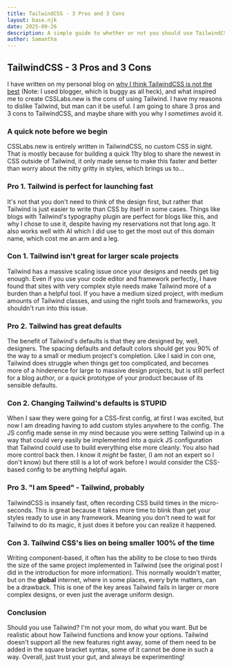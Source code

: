 ```yaml
---
title: TailwindCSS - 3 Pros and 3 Cons
layout: base.njk
date: 2025-09-26
description: A simple guide to whether or not you should use TailwindCSS in your next project
author: Samantha
---
```


## TailwindCSS - 3 Pros and 3 Cons

I have written on my personal blog on [why I think TailwindCSS is not the best](https://blog.barrybenson.dev/2025/09/tailwindcss-is-not-best.html) (Note: I used blogger, which is buggy as all heck), and what inspired me to create CSSLabs.new is the cons of using Tailwind. I have my reasons to dislike Tailwind, but man can it be useful. I am going to share 3 pros and 3 cons to TailwindCSS, and maybe share with you why I *sometimes* avoid it.

### A quick note before we begin

CSSLabs.new is entirely written in TailwindCSS, no custom CSS in sight. That is mostly because for building a quick 11ty blog to share the newest in CSS outside of Tailwind, it only made sense to make this faster and better than worry about the nitty gritty in styles, which brings us to...

### Pro 1. Tailwind is perfect for launching fast

It's not that you don't need to think of the design first, but rather that Tailwind is just easier to write than CSS by itself in some cases. Things like blogs with Tailwind's typography plugin are perfect for blogs like this, and why I chose to use it, despite having my reservations not that long ago. It also works well with AI which I did use to get the most out of this domain name, which cost me an arm and a leg.

### Con 1. Tailwind isn't great for larger scale projects

Tailwind has a massive scaling issue once your designs and needs get big enough. Even if you use your code editor and framework perfectly, I have found that sites with very complex style needs make Tailwind more of a burden than a helpful tool. If you have a medium sized project, with medium amounts of Tailwind classes, and using the right tools and frameworks, you shouldn't run into this issue.

### Pro 2. Tailwind has great defaults

The benefit of Tailwind's defaults is that they are designed by, well, designers. The spacing defaults and default colors should get you 90% of the way to a small or medium project's completion. Like I said in con one, Tailwind does struggle when things get too complicated, and becomes more of a hinderence for large to massive design projects, but is still perfect for a blog author, or a quick prototype of your product because of its sensible defaults.

### Con 2. Changing Tailwind's defaults is STUPID

When I saw they were going for a CSS-first config, at first I was excited, but now I am dreading having to add custom styles anywhere to the config. The JS config made sense in my mind because you were setting Tailwind up in a way that could very easily be implemented into a quick JS configuration that Tailwind could use to build everything else more cleanly. You also had more control back then. I know it *might* be faster, (I am not an expert so I don't know) but there still is a lot of work before I would consider the CSS-based config to be anything helpful again.

### Pro 3. "I am Speed" - Tailwind, probably

TailwindCSS is insanely fast, often recording CSS build times in the micro-seconds. This is great because it takes more time to blink than get your styles ready to use in any framework. Meaning you don't need to wait for Tailwind to do its magic, it just does it before you can realize it happened.

### Con 3. Tailwind CSS's lies on being smaller 100% of the time

Writing component-based, it often has the ability to be close to two thirds the size of the same project implemented in Tailwind (see the original post I did in the introduction for more information). This normally wouldn't matter, but on the **global** internet, where in some places, every byte matters, can be a drawback. This is one of the key areas Tailwind fails in larger or more complex designs, or even just the average uniform design.

### Conclusion

Should you use Tailwind? I'm not your mom, do what you want. But be realistic about how Tailwind functions and know your options. Tailwind doesn't support all the new features right away, some of them need to be added in the square bracket syntax, some of it cannot be done in such a way. Overall, just trust your gut, and always be experimenting!